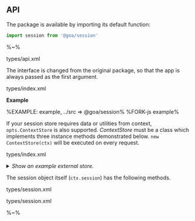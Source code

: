 ## API

The package is available by importing its default function:

```js
import session from '@goa/session'
```

%~%

<typedef noArgTypesInToc>types/api.xml</typedef>

The interface is changed from the original package, so that the app is always passed as the first argument.

<typedef narrow slimFunctions name="SessionConfig">types/index.xml</typedef>

**Example**

%EXAMPLE: example, ../src => @goa/session%
%FORK-js example%

If your session store requires data or utilities from context, `opts.ContextStore` is also supported. _ContextStore_ must be a class which implements three instance methods demonstrated below. `new ContextStore(ctx)` will be executed on every request.

<typedef narrow slimFunctions name="ExternalStore">types/index.xml</typedef>

<details>
<summary><em>Show an example external store.</em>
</summary>

%EXAMPLE: test/context/ContextStore%
</details>

The session object itself (`ctx.session`) has the following methods.

<typedef name="Session">types/session.xml</typedef>

<typedef narrow slimFunctions name="KoaSession" details="KoaSession">types/session.xml</typedef>

%~%